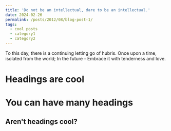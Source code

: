 ```yaml
---
title: 'Do not be an intellectual, dare to be an intellectual.'
date: 2024-02-26
permalink: /posts/2012/08/blog-post-1/
tags:
  - cool posts
  - category1
  - category2
---
```


To this day, there is a continuing letting go of hubris.
Once upon a time, isolated from the world;
In the future -
Embrace it with tenderness and love.

Headings are cool
======

You can have many headings
======

Aren't headings cool?
------
